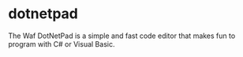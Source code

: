 # dotnetpad
The Waf DotNetPad is a simple and fast code editor that makes fun to program with C# or Visual Basic.
